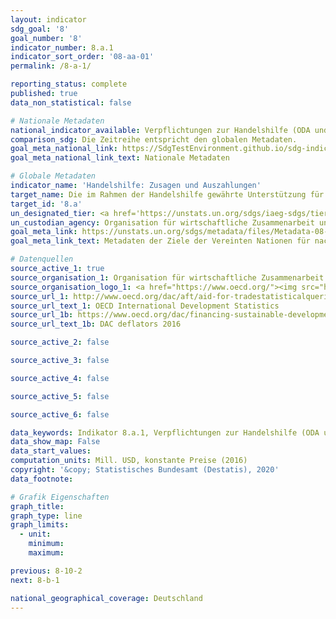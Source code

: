 ```yaml
---
layout: indicator
sdg_goal: '8'
goal_number: '8'
indicator_number: 8.a.1
indicator_sort_order: '08-aa-01'
permalink: /8-a-1/

reporting_status: complete
published: true
data_non_statistical: false

# Nationale Metadaten
national_indicator_available: Verpflichtungen zur Handelshilfe (ODA und OOF) <br> Bruttoauszahlungen für Handelshilfe (ODA und OOF)
comparison_sdg: Die Zeitreihe entspricht den globalen Metadaten.
goal_meta_national_link: https://SdgTestEnvironment.github.io/sdg-indicators/public/MetaDe/8.a.1.pdf
goal_meta_national_link_text: Nationale Metadaten

# Globale Metadaten
indicator_name: 'Handelshilfe: Zusagen und Auszahlungen'
target_name: Die im Rahmen der Handelshilfe gewährte Unterstützung für die Entwicklungsländer und insbesondere die am wenigsten entwickelten Länder erhöhen, unter anderem durch den Erweiterten integrierten Rahmenplan für handelsbezogene technische Hilfe für die am wenigsten entwickelten Länder
target_id: '8.a'
un_designated_tier: <a href='https://unstats.un.org/sdgs/iaeg-sdgs/tier-classification/' title='Klicken Sie hier um weitere Informationen zur UN-Tier-Klassifikation zu erhalten.'>Tier I</a>
un_custodian_agency: Organisation für wirtschaftliche Zusammenarbeit und Entwicklung (OECD)
goal_meta_link: https://unstats.un.org/sdgs/metadata/files/Metadata-08-0A-01.pdf
goal_meta_link_text: Metadaten der Ziele der Vereinten Nationen für nachhaltige Entwicklung

# Datenquellen
source_active_1: true
source_organisation_1: Organisation für wirtschaftliche Zusammenarbeit und Entwicklung (OECD)
source_organisation_logo_1: <a href="https://www.oecd.org/"><img src="https://g205sdgs.github.io/sdg-indicators/public/OrgImgDe/oecd.png" alt="Logo oecd" style="height:60px; width:148px"/></a>
source_url_1: http://www.oecd.org/dac/aft/aid-for-tradestatisticalqueries.htm
source_url_text_1: OECD International Development Statistics
source_url_1b: https://www.oecd.org/dac/financing-sustainable-development/development-finance-data/Deflators-base-2016.xls
source_url_text_1b: DAC deflators 2016

source_active_2: false

source_active_3: false

source_active_4: false

source_active_5: false

source_active_6: false

data_keywords: Indikator 8.a.1, Verpflichtungen zur Handelshilfe (ODA und OOF), Bruttoauszahlungen für Handelshilfe (ODA und OOF), Organisation für wirtschaftliche Zusammenarbeit und Entwicklung (OECD)
data_show_map: False
data_start_values: 
computation_units: Mill. USD, konstante Preise (2016)
copyright: '&copy; Statistisches Bundesamt (Destatis), 2020'
data_footnote: 

# Grafik Eigenschaften
graph_title: 
graph_type: line
graph_limits: 
  - unit: 
    minimum: 
    maximum: 

previous: 8-10-2
next: 8-b-1

national_geographical_coverage: Deutschland
---
```


<span></span>